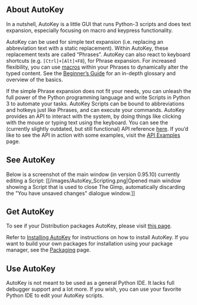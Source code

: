 ## About AutoKey
In a nutshell, AutoKey is a little GUI that runs Python-3 scripts and does text expansion, especially focusing on macro and keypress functionality.

AutoKey can be used for simple text expansion (i.e. replacing an abbreviation text with a static replacement). Within AutoKey, these replacement texts are called “Phrases”. AutoKey can also react to keyboard shortcuts (e.g. `[Ctrl]+[Alt]+F8`), for Phrase expansion. For increased flexibility, you can use [macros](https://github.com/autokey/autokey/wiki/Dynamic-Phrases,-Using-Macros-as-placeholders-in-Phrases) within your Phrases to dynamically alter the typed content. See the [Beginner’s Guide](https://github.com/autokey/autokey/wiki/Beginners-Guide) for an in-depth glossary and overview of the basics.

If the simple Phrase expansion does not fit your needs, you can unleash the full power of the Python programming language and write Scripts in Python 3 to automate your tasks. AutoKey Scripts can be bound to abbreviations and hotkeys just like Phrases, and can execute your commands. AutoKey provides an API to interact with the system, by doing things like clicking with the mouse or typing text using the keyboard. You can see the (currently slightly outdated, but still functional) API reference [here](https://autokey.github.io/). If you’d like to see the API in action with some examples, visit the [API Examples](https://github.com/autokey/autokey/wiki/API-Examples) page.

## See AutoKey
Below is a screenshot of the main window (in version 0.95.10) currently editing a Script:
[[/images/AutoKey_Scripting.png|Opened main window showing a Script that is used to close The Gimp, automatically discarding the "You have unsaved changes" dialogue window.]]

## Get AutoKey
To see if your Distribution packages AutoKey, please visit [this page](https://github.com/autokey/autokey/wiki/Current-Linux-distributions-shipping-AutoKey).

Refer to [Installing AutoKey](https://github.com/autokey/autokey/wiki/Installing) for instructions on how to install AutoKey. If you want to build your own packages for installation using your package manager, see the [Packaging](https://github.com/autokey/autokey/wiki/Packaging) page.

## Use AutoKey
AutoKey is not meant to be used as a general Python IDE. It lacks full debugger support and a lot more. If you wish, you can use your favorite Python IDE to edit your AutoKey scripts.
